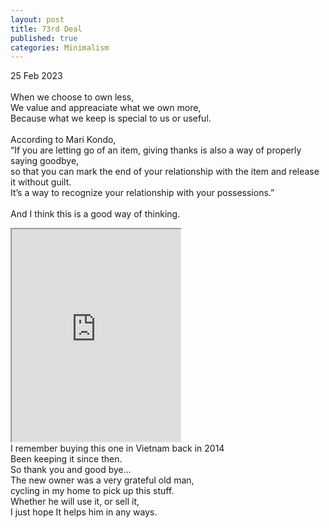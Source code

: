 ```yaml
---
layout: post
title: 73rd Deal
published: true
categories: Minimalism
---
```

25 Feb 2023
<br>
<br>
When we choose to own less, 
<br>
We value and appreaciate what we own more,
<br>
Because what we keep is special to us or useful.
<br>
<br>
According to Mari Kondo, 
<br>
“If you are letting go of an item, giving thanks is also a way of properly saying goodbye, 
<br>
so that you can mark the end of your relationship with the item and release it without guilt. 
<br>
It’s a way to recognize your relationship with your possessions.”
<br>
<br>
And I think this is a good way of thinking. 
<br>
<iframe src="https://drive.google.com/file/d/1sa-gkBSaPXHn2fne-tGThNsAc4TRb1NQ/preview" width="270" height="340" allow="autoplay"></iframe>
<br>
I remember buying this one in Vietnam back in 2014
<br>
Been keeping it since then.
<br>
So thank you and good bye... 
<br>
The new owner was a very grateful old man, 
<br>
cycling in my home to pick up this stuff. 
<br>
Whether he will use it, or sell it, 
<br>
I just hope It helps him in any ways.
